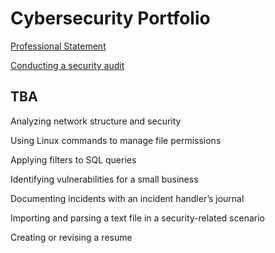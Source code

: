 # Cybersecurity Portfolio

[Professional Statement](Portfolio/ProfessionalStatement.md)

[Conducting a security audit](Portfolio/SecurityAudit.md)

## TBA

Analyzing network structure and security

Using Linux commands to manage file permissions

Applying filters to SQL queries

Identifying vulnerabilities for a small business

Documenting incidents with an incident handler’s journal

Importing and parsing a text file in a security-related scenario

Creating or revising a resume
